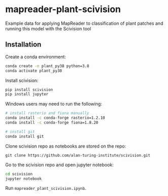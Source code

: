 # mapreader-plant-scivision
Example data for applying MapReader to classification of plant patches and running this model with the Scivision tool

## Installation

Create a conda environment:

```bash
conda create -n plant_py38 python=3.8
conda activate plant_py38
```

Install scivision:

```bash
pip install scivision
pip install jupyter
```
Windows users may need to run the following:

```bash
# install rasterio and fiona manually
conda install -c conda-forge rasterio=1.2.10
conda install -c conda-forge fiona=1.8.20

# install git
conda install git
```

Clone scivision repo as notebooks are stored on the repo:

```
git clone https://github.com/alan-turing-institute/scivision.git
```

Go to the scivision repo and open jupyter notebook:

```bash
cd scivision
jupyter notebook
```

Run `mapreader_plant_scivision.ipynb`.
